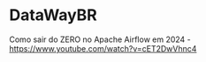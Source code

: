 # DataWayBR
Como sair do ZERO no Apache Airflow em 2024 - https://www.youtube.com/watch?v=cET2DwVhnc4
